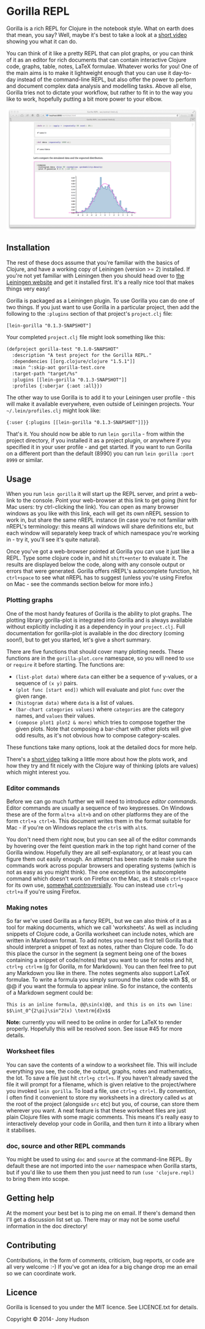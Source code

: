 # Gorilla REPL

Gorilla is a rich REPL for Clojure in the notebook style. What on earth does that mean, you say? Well, maybe it's best
to take a look at a [short video](https://vimeo.com/87118206) showing you what it can do.

You can think of it like a pretty REPL that can plot graphs, or you can think of it as an editor for rich documents that
can contain interactive Clojure code, graphs, table, notes, LaTeX formulae. Whatever works for you! One of the main
aims is to make it lightweight enough that you can use it day-to-day instead of the command-line REPL, but also offer
the power to perform and document complex data analysis and modelling tasks. Above all else, Gorilla tries not to
dictate your workflow, but rather to fit in to the way you like to work, hopefully putting a bit more power to your
elbow.

![Screenshot](screenshot.png)


## Installation

The rest of these docs assume that you're familiar with the basics of Clojure, and have a working copy of Leiningen
(version >= 2) installed. If you're not yet familiar with Leiningen then you should head over to
[the Leiningen website](http://leiningen.org) and get it installed first. It's a really nice tool that makes things very
easy!

Gorilla is packaged as a Leiningen plugin. To use Gorilla you can do one of two things. If you just want to use Gorilla
in a particular project, then add the following to the `:plugins` section of that project's `project.clj` file:
```
[lein-gorilla "0.1.3-SNAPSHOT"]
```
Your completed `project.clj` file might look something like this:
```
(defproject gorilla-test "0.1.0-SNAPSHOT"
  :description "A test project for the Gorilla REPL."
  :dependencies [[org.clojure/clojure "1.5.1"]]
  :main ^:skip-aot gorilla-test.core
  :target-path "target/%s"
  :plugins [[lein-gorilla "0.1.3-SNAPSHOT"]]
  :profiles {:uberjar {:aot :all}})
```
The other way to use Gorilla is to add it to your Leiningen user profile - this will make it available everywhere, even
outside of Leiningen projects. Your `~/.lein/profiles.clj` might look like:
```
{:user {:plugins [[lein-gorilla "0.1.3-SNAPSHOT"]]}}
```

That's it. You should now be able to run `lein gorilla` - from within the project directory, if you installed it as a
project plugin, or anywhere if you specified it in your user profile - and get started. If you want to run Gorilla on a
different port than the default (8990) you can run `lein gorilla :port 8999` or similar.


## Usage

When you run `lein gorilla` it will start up the REPL server, and print a web-link to the console. Point your
web-browser at this link to get going (hint for Mac users: try ctrl-clicking the link). You can open as many browser
windows as you like with this link, each will get its own nREPL session to work in, but share the same nREPL instance
(in case you're not familiar with nREPL's terminology: this means all windows will share definitions etc, but each
window will separately keep track of which namespace you're working in - try it, you'll see it's quite natural).

Once you've got a web-browser pointed at Gorilla you can use it just like a REPL. Type some clojure code in, and hit
`shift+enter` to evaluate it. The results are displayed below the code, along with any console output or errors that
were generated. Gorilla offers nREPL's autocomplete function, hit `ctrl+space` to see what nREPL has to suggest (unless
 you're using Firefox on Mac - see the commands section below for more info.)

### Plotting graphs

One of the most handy features of Gorilla is the ability to plot graphs. The plotting library
gorilla-plot is integrated into Gorilla and is always available without
explicitly including it as a dependency in your `project.clj`. Full documentation for gorilla-plot is available in the
doc directory (coming soon!), but to get you started, let's give a short summary.

There are five functions that should cover many plotting needs. These functions are in the `gorilla-plot.core`
namespace, so you will need to `use` or `require` it before starting. The functions are:

- `(list-plot data)` where `data` can either be a sequence of y-values, or a sequence of `(x y)` pairs.
- `(plot func [start end])` which will evaluate and plot `func` over the given range.
- `(histogram data)` where `data` is a list of values.
- `(bar-chart categories values)` where `categories` are the category names, and `values` their values.
- `(compose plot1 plot2 & more)` which tries to compose together the given plots. Note that composing a bar-chart with
other plots will give odd results, as it's not obvious how to compose category-scales.

These functions take many options, look at the detailed docs for more help.

There's a [short video](https://vimeo.com/87139900) talking a little more about how the plots work, and how they try and
fit nicely with the Clojure way of thinking (plots are values) which might interest you.


### Editor commands

Before we can go much further we will need to introduce *editor commands*. Editor commands are usually a sequence of two
keypresses. On Windows these are of the form `alt+a alt+b` and on other platforms they are of the form `ctrl+a ctrl+b`.
This document writes them in the format suitable for Mac - if you're on Windows replace the `ctrl`s with `alt`s.

You don't need them right now, but you can see all of the editor commands by hovering over the feint question mark in
the top right hand corner of the
Gorilla window. Hopefully they are all self-explanatory, or at least you can figure them out easily enough. An attempt
has been made to make sure the commands work across popular browsers and operating systems (which is not as easy as you
might think). The one exception is the autocomplete command which doesn't work on Firefox on the Mac, as it
steals `ctrl+space` for its own use, [somewhat controversially](https://bugzilla.mozilla.org/show_bug.cgi?id=435164).
You can instead use `ctrl+g ctrl+a` if you're using Firefox.

### Making notes

So far we've used Gorilla as a fancy REPL, but we can also think of it as a tool for making documents, which we call
'worksheets'. As well as including snippets of Clojure code, a Gorilla worksheet can include notes, which are written in
Markdown format. To add notes you need to first tell Gorilla that it should interpret a snippet of text as notes, rather
than Clojure code. To do this place the cursor in the segment (a segment being one of the boxes containing a snippet of
code/notes) that you want to use for notes and hit, `ctrl+g ctrl+m` (g for Gorilla, m for Markdown). You can then feel
free to put any Markdown you like in there. The notes segments also support LaTeX formulae. To write a formula you
simply surround the latex code with $$, or @@ if you want the formula to appear inline. So for instance, the contents of
a Markdown segment could be:
```
This is an inline formula, @@\sin(x)@@, and this is on its own line:
$$\int_0^{2\pi}\sin^2(x) \textrm{d}x$$
```

**Note:** currently you will need to be online in order for LaTeX to render properly. Hopefully this will be resolved soon.
See issue #45 for more details.

### Worksheet files

You can save the contents of a window to a worksheet file. This will include everything you see, the code, the output,
graphs, notes and mathematics, the lot. To save a file just hit `ctrl+g ctrl+s`. If you haven't already saved the file it will
prompt for a filename, which is given relative to the project/where you invoked `lein gorilla`. To load a file, use
`ctrl+g ctrl+l`. By convention, I often find it convenient to store my worksheets in a directory called `ws` at the root
of the project (alongside `src` etc) but you, of course, can store them wherever you want. A neat feature is that these
worksheet files are just plain Clojure files with some magic comments. This means it's really easy to interactively
develop your code in Gorilla, and then turn it into a library when it stabilises.


### doc, source and other REPL commands

You might be used to using `doc` and `source` at the command-line REPL. By default these are not imported into the
`user` namespace when Gorilla starts, but if you'd like to use them then you just need to run `(use 'clojure.repl)` to
bring them into scope.

## Getting help

At the moment your best bet is to ping me on email. If there's demand then I'll get a discussion list set up. There may
or may not be some useful information in the doc directory!

## Contributing

Contributions, in the form of comments, criticism, bug reports, or code are all very welcome :-) If you've got an idea
for a big change drop me an email so we can coordinate work.

## Licence

Gorilla is licensed to you under the MIT licence. See LICENCE.txt for details.

Copyright © 2014- Jony Hudson
